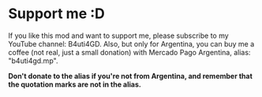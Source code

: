 # Support me :D
If you like this mod and want to support me, please subscribe to my YouTube channel: B4uti4GD. Also, but only for Argentina, you can buy me a coffee (not real, just a small donation) with Mercado Pago Argentina, alias: "b4uti4gd.mp".

**Don't donate to the alias if you're not from Argentina, and remember that the quotation marks are not in the alias.**